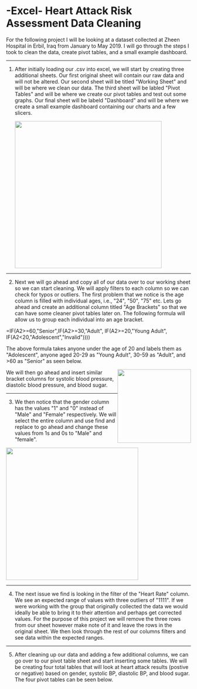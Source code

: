 # -Excel- Heart Attack Risk Assessment Data Cleaning

For the following project I will be looking at a dataset collected at Zheen Hospital in Erbil, Iraq from January to May 2019. I will go through the steps I took to clean the data, create pivot tables, and a small example dashboard.

***

1. After initially loading our .csv into excel, we will start by creating three additional sheets. Our first original sheet will contain our raw data and will not be altered. Our second sheet will be titled "Working Sheet" and will be where we clean our data. The third sheet will be labled "Pivot Tables" and will be where we create our pivot tables and test out some graphs. Our final sheet will be labeld "Dashboard" and will be where we create a small example dashboard containing our charts and a few slicers.

    <kdb><img src="https://github.com/user-attachments/assets/220ac9bc-034b-4224-a1ae-ed890b45c4d2" width="400" />

***

2. Next we will go ahead and copy all of our data over to our working sheet so we can start cleaning. We will apply filters to each column so we can check for typos or outliers. The first problem that we notice is the age column is filled with individual ages, i.e., "24", "50", "75" etc. Lets go ahead and create an additional column titled "Age Brackets" so that we can have some cleaner pivot tables later on. The following formula will allow us to group each individual into an age bracket.

 =IF(A2>=60,"Senior",IF(A2>=30,"Adult", IF(A2>=20,"Young Adult", IF(A2<20,"Adolescent","Invalid"))))

 The above formula takes anyone under the age of 20 and labels them as "Adolescent", anyone aged 20-29 as "Young Adult", 30-59 as "Adult", and >60 as "Senior" as seen below.

 <kbd><img style="float: right;" src="https://github.com/user-attachments/assets/0009a80a-11ea-4fa8-add5-558041f285a2" width="200" />

 We will then go ahead and insert similar bracket columns for systolic blood pressure, diastolic blood pressure, and blood sugar.

 ***

 3. We then notice that the gender column has the values "1" and "0" instead of "Male" and "Female" respectively. We will select the entire column and use find and replace to go ahead and change these values from 1s and 0s to "Male" and "female".

<kbd><img src="https://github.com/user-attachments/assets/9b51a5a8-57f9-4de5-9f64-89a9205dc9c6" width="360" />

***

4. The next issue we find is looking in the filter of the "Heart Rate" column. We see an expected range of values with three outliers of "1111". If we were working with the group that originally collected the data we would ideally be able to bring it to their attention and perhaps get corrected values. For the purpose of this project we will remove the three rows from our sheet however make note of it and leave the rows in the original sheet. We then look through the rest of our columns filters and see data within the expected ranges.

***

5. After cleaning up our data and adding a few additional columns, we can go over to our pivot table sheet and start inserting some tables. We will be creating four total tables that will look at heart attack results (postive or negative) based on gender, systolic BP, diastolic BP, and blood sugar. The four pivot tables can be seen below.








